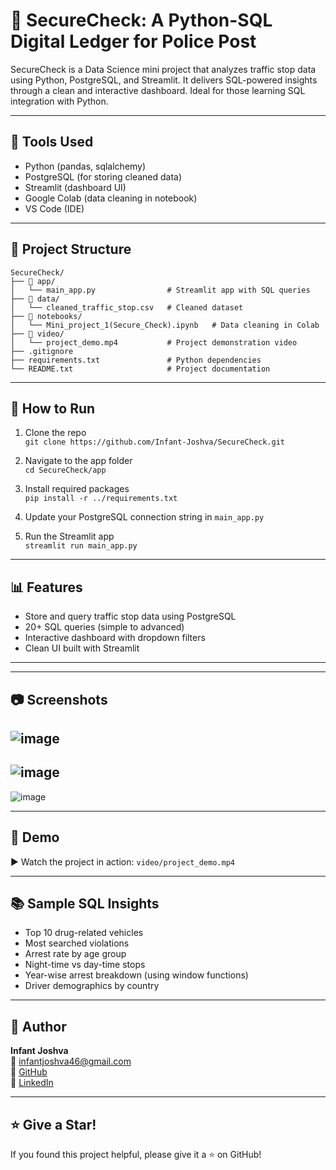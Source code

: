 
# 🚓 SecureCheck: A Python-SQL Digital Ledger for Police Post

SecureCheck is a Data Science mini project that analyzes traffic stop data using Python, PostgreSQL, and Streamlit. 
It delivers SQL-powered insights through a clean and interactive dashboard. Ideal for those learning SQL integration with Python.

---

## 🔧 Tools Used

- Python (pandas, sqlalchemy)
- PostgreSQL (for storing cleaned data)
- Streamlit (dashboard UI)
- Google Colab (data cleaning in notebook)
- VS Code (IDE)

---

## 📁 Project Structure

```
SecureCheck/
├── 📁 app/
│   └── main_app.py                # Streamlit app with SQL queries
├── 📁 data/
│   └── cleaned_traffic_stop.csv   # Cleaned dataset
├── 📁 notebooks/
│   └── Mini_project_1(Secure_Check).ipynb   # Data cleaning in Colab
├── 📁 video/
│   └── project_demo.mp4           # Project demonstration video
├── .gitignore
├── requirements.txt               # Python dependencies
└── README.txt                     # Project documentation
```

---

## 🚀 How to Run

1. Clone the repo  
   `git clone https://github.com/Infant-Joshva/SecureCheck.git`

2. Navigate to the app folder  
   `cd SecureCheck/app`

3. Install required packages  
   `pip install -r ../requirements.txt`

4. Update your PostgreSQL connection string in `main_app.py`

5. Run the Streamlit app  
   `streamlit run main_app.py`

---

## 📊 Features

- Store and query traffic stop data using PostgreSQL
- 20+ SQL queries (simple to advanced)
- Interactive dashboard with dropdown filters
- Clean UI built with Streamlit

---

---

## 📷 Screenshots

![image](https://github.com/user-attachments/assets/b4004bae-5f09-4986-bdae-2ee842efcb29)
--
![image](https://github.com/user-attachments/assets/8c9f5aff-0368-444e-bada-c5ef300d3614)
--
![image](https://github.com/user-attachments/assets/ed958f30-9a57-476b-b3bb-c2182ec69ab4)

---

## 🎥 Demo

▶️ Watch the project in action: `video/project_demo.mp4`

---

## 📚 Sample SQL Insights

- Top 10 drug-related vehicles
- Most searched violations
- Arrest rate by age group
- Night-time vs day-time stops
- Year-wise arrest breakdown (using window functions)
- Driver demographics by country

---

## 👤 Author

**Infant Joshva**  
📧 infantjoshva46@gmail.com  
🐙 [GitHub](https://github.com/Infant-Joshva)  
🔗 [LinkedIn](https://www.linkedin.com/in/infant-joshva)

---

## ⭐ Give a Star!

If you found this project helpful, please give it a ⭐ on GitHub!
